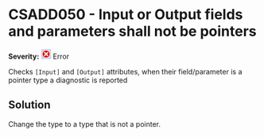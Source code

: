 # CSADD050 - Input or Output fields and parameters shall not be pointers

**Severity:** ![Error](../images/Error.png) Error

Checks `[Input]` and `[Output]` attributes, when their field/parameter is a pointer type a diagnostic is reported

## Solution

Change the type to a type that is not a pointer.